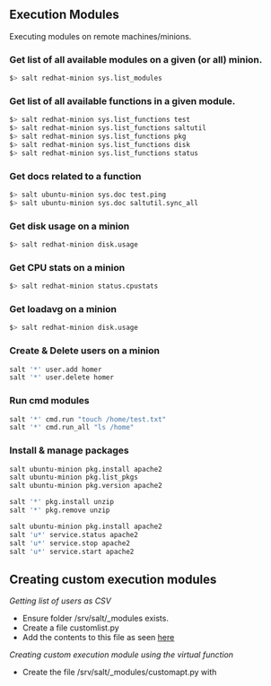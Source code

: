 ## Execution Modules
Executing modules on remote machines/minions.

### Get list of all available modules on a given (or all) minion.
```sh
$> salt redhat-minion sys.list_modules
```

### Get list of all available functions in a given module.
```sh
$> salt redhat-minion sys.list_functions test
$> salt redhat-minion sys.list_functions saltutil
$> salt redhat-minion sys.list_functions pkg
$> salt redhat-minion sys.list_functions disk
$> salt redhat-minion sys.list_functions status
```

### Get docs related to a function
```sh
$> salt ubuntu-minion sys.doc test.ping
$> salt ubuntu-minion sys.doc saltutil.sync_all
```

### Get disk usage on a minion
```sh
$> salt redhat-minion disk.usage
```

### Get CPU stats on a minion
```sh
$> salt redhat-minion status.cpustats
```

### Get loadavg on a minion
```sh
$> salt redhat-minion disk.usage
```

### Create & Delete users on a minion
```sh
salt '*' user.add homer
salt '*' user.delete homer
```

### Run cmd modules
```sh
salt '*' cmd.run "touch /home/test.txt"
salt '*' cmd.run_all "ls /home"
```

### Install & manage packages
```sh
salt ubuntu-minion pkg.install apache2
salt ubuntu-minion pkg.list_pkgs
salt ubuntu-minion pkg.version apache2

salt '*' pkg.install unzip
salt '*' pkg.remove unzip

salt ubuntu-minion pkg.install apache2
salt 'u*' service.status apache2
salt 'u*' service.stop apache2
salt 'u*' service.start apache2
```

## Creating custom execution modules  

*Getting list of users as CSV*     
- Ensure folder /srv/salt/\_modules exists.      
- Create a file customlist.py     
- Add the contents to this file as seen [here](https://bitbucket.org/gmanohar/salt-test/src/master/_modules/customlist.py)    

*Creating custom execution module using the virtual function*
- Create the file /srv/salt/\_modules/customapt.py with 
